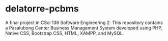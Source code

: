 # delatorre-pcbms
A final project in CSci 136 Software Engineering 2. This repository contains a Pasalubong Center Business Management System developed using PHP, Native CSS, Bootstrap CSS, HTML, XAMPP, and MySQL.
